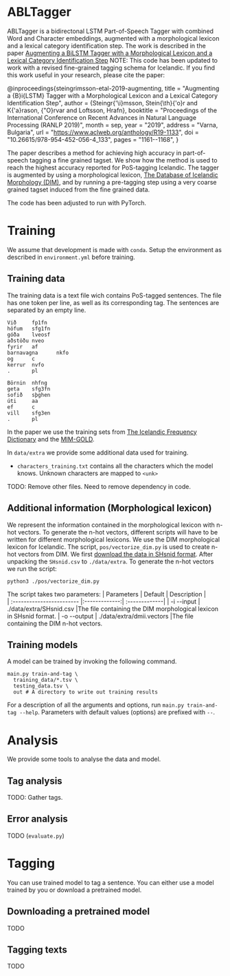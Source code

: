 # ABLTagger
ABLTagger is a bidirectonal LSTM Part-of-Speech Tagger with combined Word and Character embeddings, augmented with a morphological lexicon and a lexical category identification step. The work is described in the paper [Augmenting a BiLSTM Tagger with a Morphological Lexicon and a Lexical Category Identification Step](https://www.aclweb.org/anthology/R19-1133/)
NOTE: This code has been updated to work with a revised fine-grained tagging schema for Icelandic.
If you find this work useful in your research, please cite the paper: 

@inproceedings{steingrimsson-etal-2019-augmenting,
    title = "Augmenting a {B}i{LSTM} Tagger with a Morphological Lexicon and a Lexical Category Identification Step",
    author = {Steingr{\'\i}msson, Stein{\th}{\'o}r  and
      K{\'a}rason, {\"O}rvar  and
      Loftsson, Hrafn},
    booktitle = "Proceedings of the International Conference on Recent Advances in Natural Language Processing (RANLP 2019)",
    month = sep,
    year = "2019",
    address = "Varna, Bulgaria",
    url = "https://www.aclweb.org/anthology/R19-1133",
    doi = "10.26615/978-954-452-056-4_133",
    pages = "1161--1168",
}

The paper describes a method for achieving high accuracy in part-of-speech tagging a fine grained tagset. We show how the method is used to reach the highest accuracy reported for PoS-tagging Icelandic. The tagger is augmented by using a morphological lexicon, [The Database of Icelandic Morphology (DIM)](https://www.aclweb.org/anthology/W19-6116/), and by running a pre-tagging step using a very coarse grained tagset induced from the fine grained data.   

The code has been adjusted to run with PyTorch.
# Training
We assume that development is made with `conda`. Setup the environment as described in `environment.yml` before training.
## Training data
The training data is a text file wich contains PoS-tagged sentences. The file has one token per line, as well as its corresponding tag. The sentences are separated by an empty line. 

```
Við     fp1fn
höfum   sfg1fn
góða    lveosf
aðstöðu nveo
fyrir   af
barnavagna      nkfo
og      c
kerrur  nvfo
.       pl

Börnin  nhfng
geta    sfg3fn
sofið   sþghen
úti     aa
ef      c
vill    sfg3en
.       pl
```

In the paper we use the training sets from [The Icelandic Frequency Dictionary](http://www.malfong.is/index.php?lang=en&pg=ordtidnibok) and the [MIM-GOLD](http://www.malfong.is/index.php?lang=en&pg=gull).

In `data/extra` we provide some additional data used for training.
- `characters_training.txt` contains all the characters which the model knows. Unknown characters are mapped to `<unk>`

TODO: Remove other files. Need to remove dependency in code.

## Additional information (Morphological lexicon)
We represent the information contained in the morphological lexicon with n-hot vectors. To generate the n-hot vectors, different scripts will have to be written for different morphological lexicons.
We use the DIM morphological lexicon for Icelandic.
The script, `pos/vectorize_dim.py` is used to create n-hot vectors from DIM.
We first [download the data in SHsnid format](https://bin.arnastofnun.is/django/api/nidurhal/?file=SHsnid.csv.zip).
After unpacking the `SHsnid.csv` to `./data/extra`.
To generate the n-hot vectors we run the script:
```
python3 ./pos/vectorize_dim.py 
```
The script takes two parameters:
| Parameters                 | Default       | Description   |	
| :------------------------ |:-------------:| :-------------|
| -i --input 	       |	./data/extra/SHsnid.csv           |The file containing the DIM morphological lexicon in SHsnid format.
| -o  --output          | ./data/extra/dmii.vectors           |The file containing the DIM n-hot vectors.

## Training models
A model can be trained by invoking the following command.
```
main.py train-and-tag \
  training_data/*.tsv \
  testing_data.tsv \
  out # A directory to write out training results
```
For a description of all the arguments and options, run `main.py train-and-tag --help`.
Parameters with default values (options) are prefixed with `--`.

# Analysis
We provide some tools to analyse the data and model.
## Tag analysis
TODO: Gather tags.
## Error analysis
TODO (`evaluate.py`)

# Tagging
You can use trained model to tag a sentence. You can either use a model trained by you or download a pretrained model.

## Downloading a pretrained model
TODO

## Tagging texts
TODO

